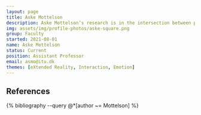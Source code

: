 ```yaml
---
layout: page
title: Aske Mottelson
description: Aske Mottelson’s research is in the intersection between psychology and data science. Aske conducts experiments and employs methods from statistical analysis and behavioral modeling to expand our understanding of humans through the use of technology. Aske is currently interested in (among other things) affective computing, sensing techniques, and virtual reality.
img: assets/img/profile-photos/aske-square.png
group: Faculty
started: 2021-08-01
name: Aske Mottelson
status: Current
position: Assistant Professor
email: asmo@itu.dk
themes: [eXtended Reality, Interaction, Emotion]
---
```


References
----------
<div class="publications">
  {% bibliography --query @*[author ~= Mottelson] %}
</div>
